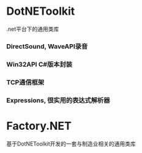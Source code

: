 # DotNEToolkit
.net平台下的通用类库

### DirectSound, WaveAPI录音

### Win32API C#版本封装

### TCP通信框架

### Expressions, 很实用的表达式解析器




# Factory.NET
基于DotNEToolkit开发的一套与制造业相关的通用类库
